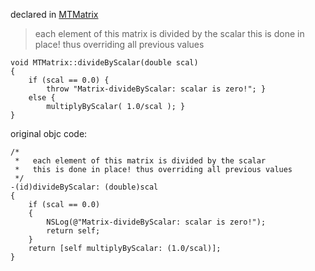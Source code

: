 
declared in [MTMatrix](MTMatrix.hpp.md)

>  each element of this matrix is divided by the scalar
>  this is done in place! thus overriding all previous values

~~~ { .cpp }
void MTMatrix::divideByScalar(double scal)
{
	if (scal == 0.0) {
		throw "Matrix-divideByScalar: scalar is zero!"; } 
	else {
		multiplyByScalar( 1.0/scal ); }
}
~~~


original objc code:

~~~ { .ObjectiveC }
/*
 *   each element of this matrix is divided by the scalar
 *   this is done in place! thus overriding all previous values
 */
-(id)divideByScalar: (double)scal
{
	if (scal == 0.0)
	{
		NSLog(@"Matrix-divideByScalar: scalar is zero!");
		return self;
	}
	return [self multiplyByScalar: (1.0/scal)];
}
~~~
